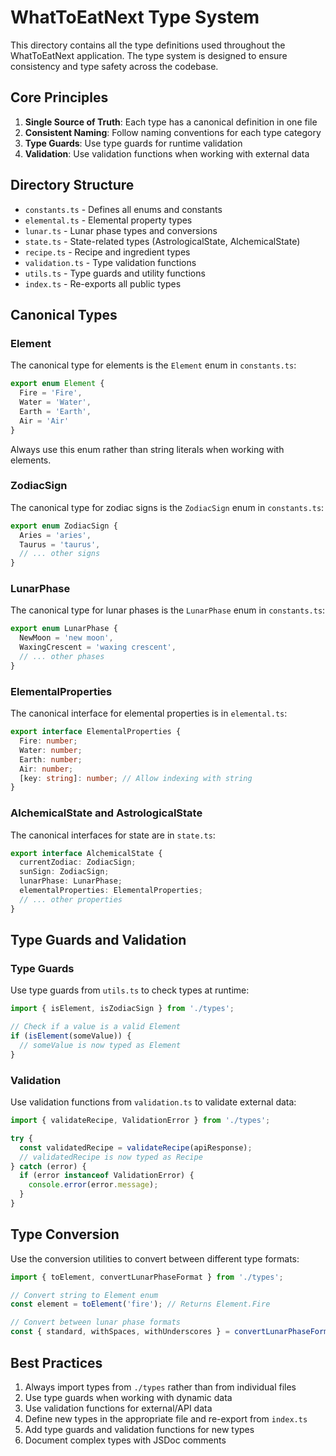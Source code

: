 # WhatToEatNext Type System

This directory contains all the type definitions used throughout the WhatToEatNext application. The type system is designed to ensure consistency and type safety across the codebase.

## Core Principles

1. **Single Source of Truth**: Each type has a canonical definition in one file
2. **Consistent Naming**: Follow naming conventions for each type category
3. **Type Guards**: Use type guards for runtime validation
4. **Validation**: Use validation functions when working with external data

## Directory Structure

- `constants.ts` - Defines all enums and constants
- `elemental.ts` - Elemental property types
- `lunar.ts` - Lunar phase types and conversions
- `state.ts` - State-related types (AstrologicalState, AlchemicalState)
- `recipe.ts` - Recipe and ingredient types
- `validation.ts` - Type validation functions
- `utils.ts` - Type guards and utility functions
- `index.ts` - Re-exports all public types

## Canonical Types

### Element

The canonical type for elements is the `Element` enum in `constants.ts`:

```typescript
export enum Element {
  Fire = 'Fire',
  Water = 'Water',
  Earth = 'Earth',
  Air = 'Air'
}
```

Always use this enum rather than string literals when working with elements.

### ZodiacSign

The canonical type for zodiac signs is the `ZodiacSign` enum in `constants.ts`:

```typescript
export enum ZodiacSign {
  Aries = 'aries',
  Taurus = 'taurus',
  // ... other signs
}
```

### LunarPhase

The canonical type for lunar phases is the `LunarPhase` enum in `constants.ts`:

```typescript
export enum LunarPhase {
  NewMoon = 'new moon',
  WaxingCrescent = 'waxing crescent',
  // ... other phases
}
```

### ElementalProperties

The canonical interface for elemental properties is in `elemental.ts`:

```typescript
export interface ElementalProperties {
  Fire: number;
  Water: number;
  Earth: number;
  Air: number;
  [key: string]: number; // Allow indexing with string
}
```

### AlchemicalState and AstrologicalState

The canonical interfaces for state are in `state.ts`:

```typescript
export interface AlchemicalState {
  currentZodiac: ZodiacSign;
  sunSign: ZodiacSign;
  lunarPhase: LunarPhase;
  elementalProperties: ElementalProperties;
  // ... other properties
}
```

## Type Guards and Validation

### Type Guards

Use type guards from `utils.ts` to check types at runtime:

```typescript
import { isElement, isZodiacSign } from './types';

// Check if a value is a valid Element
if (isElement(someValue)) {
  // someValue is now typed as Element
}
```

### Validation

Use validation functions from `validation.ts` to validate external data:

```typescript
import { validateRecipe, ValidationError } from './types';

try {
  const validatedRecipe = validateRecipe(apiResponse);
  // validatedRecipe is now typed as Recipe
} catch (error) {
  if (error instanceof ValidationError) {
    console.error(error.message);
  }
}
```

## Type Conversion

Use the conversion utilities to convert between different type formats:

```typescript
import { toElement, convertLunarPhaseFormat } from './types';

// Convert string to Element enum
const element = toElement('fire'); // Returns Element.Fire

// Convert between lunar phase formats
const { standard, withSpaces, withUnderscores } = convertLunarPhaseFormat('waxing_crescent');
```

## Best Practices

1. Always import types from `./types` rather than from individual files
2. Use type guards when working with dynamic data
3. Use validation functions for external/API data
4. Define new types in the appropriate file and re-export from `index.ts`
5. Add type guards and validation functions for new types
6. Document complex types with JSDoc comments 